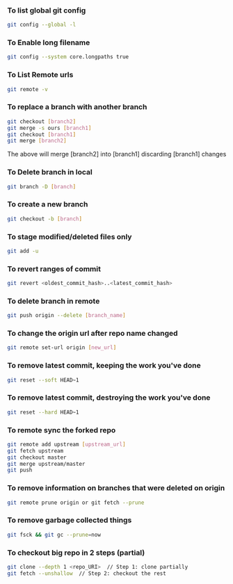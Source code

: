 ### To list global git config
```sh
git config --global -l
```

### To Enable long filename

```sh
git config --system core.longpaths true
```

### To List Remote urls

```sh
git remote -v
```

### To replace a branch with another branch

```sh
git checkout [branch2]
git merge -s ours [branch1]
git checkout [branch1]
git merge [branch2]
```

The above will merge [branch2] into [branch1] discarding [branch1] changes


### To Delete branch in local

```sh
git branch -D [branch]
```

### To create a new branch

```sh
git checkout -b [branch]
```

### To stage modified/deleted files only

```sh
git add -u
```

### To revert ranges of commit

```sh
git revert <oldest_commit_hash>..<latest_commit_hash>
```

### To delete branch in remote
```sh
git push origin --delete [branch_name]
```

### To change the origin url after repo name changed
```sh
git remote set-url origin [new_url]
```

### To remove latest commit, keeping the work you've done
```sh
git reset --soft HEAD~1
```

### To remove latest commit, destroying the work you've done
```sh
git reset --hard HEAD~1
```
### To remote sync the forked repo
```sh
git remote add upstream [upstream_url]
git fetch upstream
git checkout master
git merge upstream/master
git push
```
### To remove information on branches that were deleted on origin
```sh
git remote prune origin or git fetch --prune
```
### To remove garbage collected things
```sh
git fsck && git gc --prune=now
```
### To checkout big repo in 2 steps (partial)
```sh
git clone --depth 1 <repo_URI>  // Step 1: clone partially
git fetch --unshallow  // Step 2: checkout the rest
```

